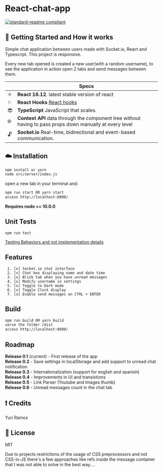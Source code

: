 # React-chat-app

[![standard-readme compliant](https://img.shields.io/badge/readme%20style-standard-brightgreen.svg?style=flat-square)](https://github.com/RichardLitt/standard-readme)

## :octopus: Getting Started and How it works

Simple chat application between users made with Socket.io, React and Typescript. This project is responsive.

Every new tab opened is created a new user(with a random username), to see the application in action open 2 tabs and send messages between them.

|     | Specs                                                                                                     |
| --- | --------------------------------------------------------------------------------------------------------- |
| ⚛️  | **React 16.12**. latest stable version of react                                                           |
| ✨  | **React Hooks** [React hooks](https://reactjs.org/docs/hooks-intro.html)                                  |
| 😎  | **TypeScript** JavaScript that scales.                                                                    |
| 🌐  | **Context API** data through the component tree without having to pass props down manually at every level |
| 🔓  | **Socket.io** Real-time, bidirectional and event-based communication.                                     |

## :cloud: Installation

```sh
npm install or yarn
node src/server/index.js
```

open a new tab in your terminal and:

```sh
npm run start OR yarn start
access http://localhost:8080/
```

**Requires node >= 10.0.0**

## Unit Tests

`npm run test`

[Testing Behaviors and not implementation details](https://kentcdodds.com/blog/testing-implementation-details)

## Features

```
 1. [x] Socket.io chat interface
 2. [x] Chat box displaying name and date time
 3. [x] Blink tab when you have unread messages
 4. [x] Modify username in settings
 5. [x] Toggle to Dark mode
 6. [x] Toggle Clock display
 7. [x] Enable send messages on CTRL + ENTER
```

## Build

```sh
npm run build OR yarn build
serve the folder /dist
access http://localhost:8080/
```

## Roadmap

**Release 0.1** (current) - First release of the app</br>
**Release 0.2** - Save settings in localStorage and add support to unread chat notification</br>
**Release 0.3** - Internationalization (support for english and spanish)</br>
**Release 0.4** - Improvements in UI and transistions</br>
**Release 0.5** - Link Parser (Youtube and Images thumb)</br>
**Release 0.6** - Unread messages count in the chat tab</br>

## :exclamation: Credits

Yuri Ramos

## :scroll: License

MIT

Due to projects restrictions of the usage of CSS preprocessors and not CSS-in-JS there's a few approaches like refs inside the message container that I was not able to solve in the best way....

